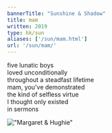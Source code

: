 ```yaml
---
bannerTitle: "Sunshine & Shadow" 
title: mam
written: 2019
type: hk/sun
aliases: ['/sun/mam.html']
url: '/sun/mam/'
---
```


five lunatic boys  
loved unconditionally  
throughout a steadfast lifetime  
mam, you've demonstrated  
the kind of selfless virtue  
I thought only existed  
in sermons

!["Margaret & Hughie"](/images/faves/HughieMam2008.jpg "Margaret & Hughie")
